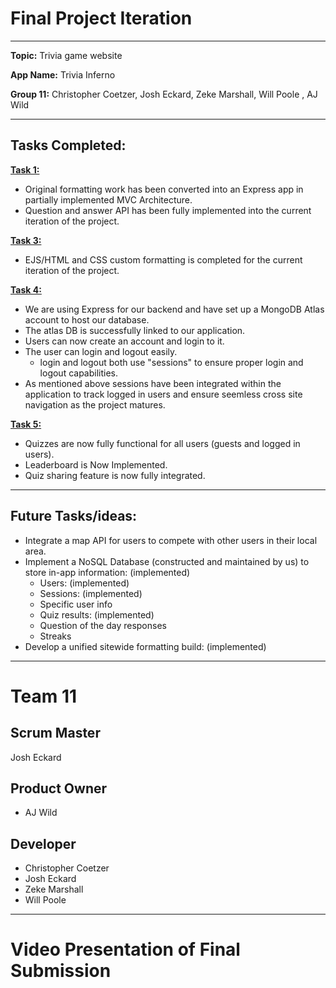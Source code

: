 # <H1> Final Project Iteration </H1>

---------------------------------------------------------------------------------------------------------------------------------

**Topic:** Trivia game website

**App Name:** Trivia Inferno

**Group 11:** Christopher Coetzer, Josh Eckard, Zeke Marshall, Will Poole , AJ Wild

---------------------------------------------------------------------------------------------------------------------------------

<H2> Tasks Completed: </H2>

<ins>**Task 1:**</ins>
- Original formatting work has been converted into an Express app in partially implemented MVC Architecture.
- Question and answer API has been fully implemented into the current iteration of the project.

<ins>**Task 3:**</ins>
- EJS/HTML and CSS custom formatting is completed for the current iteration of the project.

<ins>**Task 4:**</ins>
- We are using Express for our backend and have set up a MongoDB Atlas account to host our database.
- The atlas DB is successfully linked to our application.
- Users can now create an account and login to it.
- The user can login and logout easily.
  - login and logout both use "sessions" to ensure proper login and logout capabilities.
- As mentioned above sessions have been integrated within the application to track logged in users and ensure seemless cross
  site navigation as the project matures.

<ins>**Task 5:**</ins>
- Quizzes are now fully functional for all users (guests and logged in users).
- Leaderboard is Now Implemented.
- Quiz sharing feature is now fully integrated.

---------------------------------------------------------------------------------------------------------------------------------

## Future Tasks/ideas: 

- Integrate a map API for users to compete with other users in their local area.
- Implement a NoSQL Database (constructed and maintained by us) to store in-app information: (implemented)
  - Users: (implemented)
  - Sessions: (implemented)
  - Specific user info
  - Quiz results: (implemented)
  - Question of the day responses
  - Streaks
- Develop a unified sitewide formatting build: (implemented)

---------------------------------------------------------------------------------------------------------------------------------

# Team 11
## Scrum Master
Josh Eckard
## Product Owner
- AJ Wild
## Developer
- Christopher Coetzer
- Josh Eckard
- Zeke Marshall
- Will Poole

---------------------------------------------------------------------------------------------------------------------------------

# Video Presentation of Final Submission

